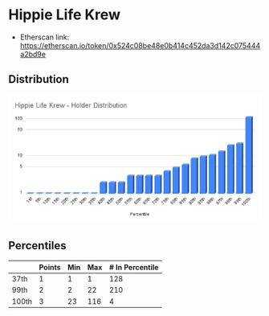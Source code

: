 # Hippie Life Krew

- Etherscan link: https://etherscan.io/token/0x524c08be48e0b414c452da3d142c075444a2bd9e 

## Distribution 
![dist](../../../static/hlk-dist.png)

## Percentiles
| | Points | Min | Max | # In Percentile |
|--|--------|-----|-----|----------|
|37th | 1 | 1 | 1  |128
|99th | 2 | 2 | 22  |210
|100th| 3 | 23 | 116| 4